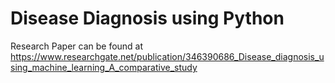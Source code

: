 # Disease Diagnosis using Python

Research Paper can be found at https://www.researchgate.net/publication/346390686_Disease_diagnosis_using_machine_learning_A_comparative_study
